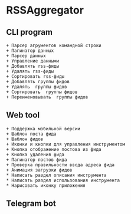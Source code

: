 # RSSAggregator

## CLI program
    + Парсер агрументов командной строки
    + Пагинатор данных
    + Парсер данных
    + Управление данными
    + Добавлять rss-фиды
    + Удалять rss-фиды
    + Сортировать rss-фиды
    + Добавлять группы фидов
    + Удалять  группы фидов
    + Сортировать  группы фидов
    + Переименовывать  группы фидов
## Web tool
    + Поддержка мобильной версии
    + Шаблон поста фида
    + Шаблон фидов
    + Иконки и кнопки для управления инструментом
    + Кнопка отображение постова из фида
    + Кнопка удаления фида
    + Пагинатор постов фида
    + Проверка правильности ввода адреса фида
    + Анимация загрузки фидов
    * Написать раздел описания инструмента
    * Написать раздел использования инструмента
    * Нарисовать иконку приложения
## Telegram bot
